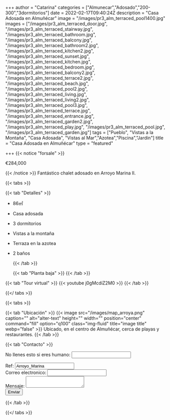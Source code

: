 +++
author = "Catarina"
categories = ["Almunecar","Adosado","200-300","3dormitorios"]
date = 2022-02-17T09:40:24Z
description = "Casa Adosada en Almuñécar"
image = "/images/pr3_alm_terraced_pool1400.jpg"
images = ["/images/pr3_alm_terraced_door.jpg", "/images/pr3_alm_terraced_stairway.jpg", "/images/pr3_alm_terraced_bathroom.jpg", "/images/pr3_alm_terraced_balcony.jpg", "/images/pr3_alm_terraced_bathroom2.jpg", "/images/pr3_alm_terraced_kitchen2.jpg", "/images/pr3_alm_terraced_sunset.jpg", "/images/pr3_alm_terraced_kitchen.jpg", "/images/pr3_alm_terraced_bedroom.jpg", "/images/pr3_alm_terraced_balcony2.jpg", "/images/pr3_alm_terraced_terrace2.jpg", "/images/pr3_alm_terraced_beach.jpg", "/images/pr3_alm_terraced_pool2.jpg", "/images/pr3_alm_terraced_living.jpg", "/images/pr3_alm_terraced_living2.jpg", "/images/pr3_alm_terraced_pool3.jpg", "/images/pr3_alm_terraced_terrace.jpg", "/images/pr3_alm_terraced_entrance.jpg", "/images/pr3_alm_terraced_garden2.jpg", "/images/pr3_alm_terraced_play.jpg", "/images/pr3_alm_terraced_pool.jpg", "/images/pr3_alm_terraced_garden.jpg"]
tags = ["Pueblo", "Vistas a la Montaña", "Casa Adosada", "Vistas al Mar","Azotea","Piscina","Jardín"]
title = "Casa Adosada en Almuñécar"
type = "featured"

+++
{{< notice "forsale" >}}

€284,000

{{< /notice >}} Fantástico chalet adosado en Arroyo Marina II. 

{{< tabs >}}

{{< tab "Detalles" >}}

* 86&#x33A1;
* Casa adosada
* 3 dormitorios
* Vistas a la montaña
* Terraza en la azotea
* 2 baños

  {{< /tab >}}

  {{< tab "Planta baja" >}} {{< /tab >}}

{{< tab "Tour virtual" >}} {{< youtube j0gMcdiZ2M0 >}} {{< /tab >}}

{{</ tabs >}}

{{< tabs >}}

{{< tab "Ubicación" >}}
{{< image src="/images/map_arroya.png" caption="" alt="alter-text" height="" width="" position="center" command="fill" option="q100" class="img-fluid" title="image title" webp="false" >}}
Ubicado, en el centro de Almuñécar, cerca de playas y restaurantes. {{< /tab >}}

{{< tab "Contacto" >}} <form name="propertyContact" method="POST" netlify-honeypot="bot-field" data-netlify="true">
<div class="form-group">
<p class="hidden"><label>No llenes esto si eres humano: <input name="bot-field" /></label></p>
</div>
<div class="form-group">
<label>Ref: <input name="property-ref" class="form-control" value="Arroyo_Marina" readonly/></label>
</div>
<div class="form-group">
<label>Correo electronico: <input type="text" class="form-control" name="email" /></label>
</div>
<div class="form-group">
<label>Mensaje: </label> <textarea name="message" class="form-control"></textarea>
</div>
<button type="submit" class="btn btn-primary">Enviar</button>
</form> {{< /tab >}}

{{</ tabs >}}